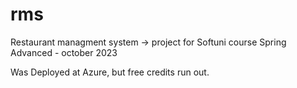 # rms
Restaurant managment system -> project for Softuni course Spring Advanced - october 2023

Was Deployed at Azure, but free credits run out.
